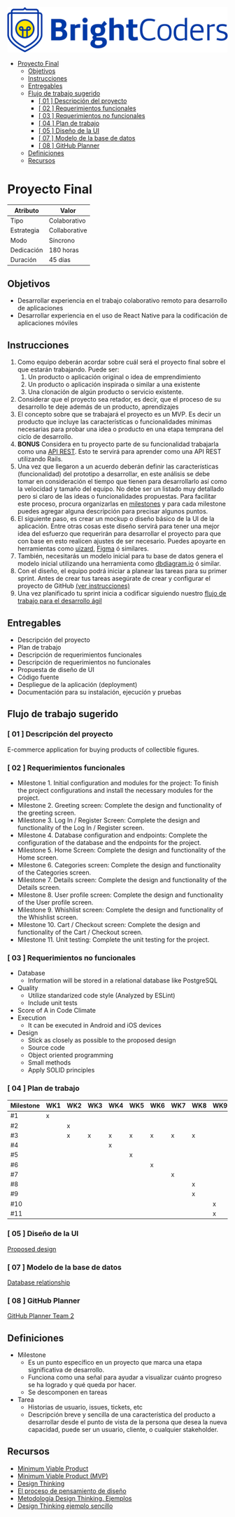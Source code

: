 ![BrightCoders Logo](../img/logo.png)

- [Proyecto Final](#proyecto-final)
  - [Objetivos](#objetivos)
  - [Instrucciones](#instrucciones)
  - [Entregables](#entregables)
  - [Flujo de trabajo sugerido](#flujo-de-trabajo-sugerido)
    - [\[ 01 \] Descripción del proyecto](#-01--descripción-del-proyecto)
    - [\[ 02 \] Requerimientos funcionales](#-02--requerimientos-funcionales)
    - [\[ 03 \] Requerimientos no funcionales](#-03--requerimientos-no-funcionales)
    - [\[ 04 \] Plan de trabajo](#-04--plan-de-trabajo)
    - [\[ 05 \] Diseño de la UI](#-05--diseño-de-la-ui)
    - [\[ 07 \] Modelo de la base de datos](#-07--modelo-de-la-base-de-datos)
    - [\[ 08 \] GitHub Planner](#-08--github-planner)
  - [Definiciones](#definiciones)
  - [Recursos](#recursos)

# Proyecto Final

| Atributo   | Valor         |
| ---------- | ------------- |
| Tipo       | Colaborativo  |
| Estrategia | Collaborative |
| Modo       | Síncrono      |
| Dedicación | 180 horas     |
| Duración   | 45 días       |

## Objetivos

- Desarrollar experiencia en el trabajo colaborativo remoto para desarrollo de aplicaciones
- Desarrollar experiencia en el uso de React Native para la codificación de aplicaciones móviles

## Instrucciones

1. Como equipo deberán acordar sobre cuál será el proyecto final sobre el que estarán trabajando. Puede ser:
   1. Un producto o aplicación original o idea de emprendimiento
   2. Un producto o aplicación inspirada o similar a una existente
   3. Una clonación de algún producto o servicio existente.
2. Considerar que el proyecto sea retador, es decir, que el proceso de su desarrollo te deje además de un producto, aprendizajes
3. El concepto sobre que se trabajará el proyecto es un MVP. Es decir un producto que incluye las características o funcionalidades mínimas necesarias para probar una idea o producto en una etapa temprana del ciclo de desarrollo.
4. **BONUS** Considera en tu proyecto parte de su funcionalidad trabajarla como una [API REST](https://guides.rubyonrails.org/api_app.html). Esto te servirá para aprender como una API REST utilizando Rails.
5. Una vez que llegaron a un acuerdo deberán definir las características (funcionalidad) del prototipo a desarrollar, en este análisis se debe tomar en consideración el tiempo que tienen para desarrollarlo así como la velocidad y tamaño del equipo. No debe ser un listado muy detallado pero si claro de las ideas o funcionalidades propuestas. Para facilitar este proceso, procura organizarlas en [milestones](#definiciones) y para cada milestone puedes agregar alguna descripción para precisar algunos puntos.
6. El siguiente paso, es crear un mockup o diseño básico de la UI de la aplicación. Entre otras cosas este diseño servirá para tener una mejor idea del esfuerzo que requerirán para desarrollar el proyecto para que con base en esto realicen ajustes de ser necesario. Puedes apoyarte en herramientas como [uizard](https://uizard.io/es/), [Figma](https://www.figma.com/) ó similares.
7. También, necesitarás un modelo inicial para tu base de datos genera el modelo inicial utilizando una herramienta como [dbdiagram.io](https://dbdiagram.io/home) ó similar.
8. Con el diseño, el equipo podrá iniciar a planear las tareas para su primer sprint. Antes de crear tus tareas asegúrate de crear y configurar el proyecto de GitHub [(ver instrucciones)](project-planner.md)
9. Una vez planificado tu sprint inicia a codificar siguiendo nuestro [flujo de trabajo para el desarrollo ágil](<(workflow.md)>)

## Entregables

- Descripción del proyecto
- Plan de trabajo
- Descripción de requerimientos funcionales
- Descripción de requerimientos no funcionales
- Propuesta de diseño de UI
- Código fuente
- Despliegue de la aplicación (deployment)
- Documentación para su instalación, ejecución y pruebas

## Flujo de trabajo sugerido

### [ 01 ] Descripción del proyecto

E-commerce application for buying products of collectible figures.

### [ 02 ] Requerimientos funcionales

- Milestone 1. Initial configuration and modules for the project: To finish the project configurations and install the necessary modules for the project.
- Milestone 2. Greeting screen: Complete the design and functionality of the greeting screen.
- Milestone 3. Log In / Register Screen: Complete the design and functionality of the Log In / Register screen.
- Milestone 4. Database configuration and endpoints: Complete the configuration of the database and the endpoints for the project.
- Milestone 5. Home Screen: Complete the design and functionality of the Home screen.
- Milestone 6. Categories screen: Complete the design and functionality of the Categories screen.
- Milestone 7. Details screen: Complete the design and functionality of the Details screen.
- Milestone 8. User profile screen: Complete the design and functionality of the User profile screen.
- Milestone 9. Whishlist screen: Complete the design and functionality of the Whishlist screen.
- Milestone 10. Cart / Checkout screen: Complete the design and functionality of the Cart / Checkout screen.
- Milestone 11. Unit testing: Complete the unit testing for the project.

### [ 03 ] Requerimientos no funcionales

- Database
  - Information will be stored in a relational database like PostgreSQL
- Quality
  - Utilize standarized code style (Analyzed by ESLint)
  - Include unit tests
- Score of A in Code Climate
- Execution
  - It can be executed in Android and iOS devices
- Design
  - Stick as closely as possible to the proposed design
  - Source code
  - Object oriented programming
  - Small methods
  - Apply SOLID principles

### [ 04 ] Plan de trabajo

| Milestone | WK1 | WK2 | WK3 | WK4 | WK5 | WK6 | WK7 | WK8 | WK9 |
| --------- | --- | --- | --- | --- | --- | --- | --- | --- | --- |
| #1        | x   |     |     |     |     |     |     |     |     |
| #2        |     | x   |     |     |     |     |     |     |     |
| #3        |     | x   | x   | x   | x   | x   | x   | x   |     |
| #4        |     |     |     | x   |     |     |     |     |     |
| #5        |     |     |     |     | x   |     |     |     |     |
| #6        |     |     |     |     |     | x   |     |     |     |
| #7        |     |     |     |     |     |     | x   |     |     |
| #8        |     |     |     |     |     |     |     | x   |     |
| #9        |     |     |     |     |     |     |     | x   |     |
| #10       |     |     |     |     |     |     |     |     | x   |
| #11       |     |     |     |     |     |     |     |     | x   |

### [ 05 ] Diseño de la UI

[Proposed design](https://www.figma.com/file/VBH5qJtNr2q6GpURqj5How/Findgure-app?node-id=0%3A1&t=qYSUQNELwtlRCIG6-0)

### [ 07 ] Modelo de la base de datos

[Database relationship](https://drawsql.app/teams/mylife/diagrams/findgure-mobile-ecommerce)

### [ 08 ] GitHub Planner

[GitHub Planner Team 2](https://drawsql.app/teams/mylife/diagrams/findgure-mobile-ecommerce)

## Definiciones

- Milestone
  - Es un punto específico en un proyecto que marca una etapa significativa de desarrollo.
  - Funciona como una señal para ayudar a visualizar cuánto progreso se ha logrado y qué queda por hacer.
  - Se descomponen en tareas
- Tarea
  - Historias de usuario, issues, tickets, etc
  - Descripción breve y sencilla de una característica del producto a desarrollar desde el punto de vista de la persona que desea la nueva capacidad, puede ser un usuario, cliente, o cualquier stakeholder.

## Recursos

- [Minimum Viable Product](<https://www.agilealliance.org/glossary/mvp/#q=~(infinite~false~filters~(tags~(~'mvp))~searchTerm~'~sort~false~sortDirection~'asc~page~1)>)
- [Minimum Viable Product (MVP)](https://www.productplan.com/glossary/minimum-viable-product/)
- [Design Thinking](https://www.interaction-design.org/literature/topics/design-thinking)
- [El proceso de pensamiento de diseño](https://www.youtube.com/watch?v=_r0VX-aU_T8)
- [Metodología Design Thinking. Ejemplos](https://www.youtube.com/watch?v=_ul3wfKss58)
- [Design Thinking ejemplo sencillo](https://www.youtube.com/watch?v=_H33tA2-j0s)
